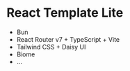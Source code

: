 # React Template Lite

- Bun
- React Router v7 + TypeScript + Vite
- Tailwind CSS + Daisy UI
- Biome
- ...
